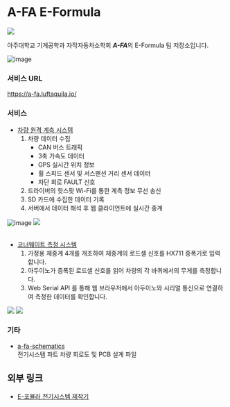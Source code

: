 # A-FA E-Formula
![](https://a-fa.luftaquila.io/weight/assets/logo-transparent.png)

아주대학교 기계공학과 자작자동차소학회 ***A-FA***의 E-Formula 팀 저장소입니다.

![image](https://github.com/luftaquila/a-fa-landing/assets/17094868/32ce2f62-31a1-4b79-99b0-716d23eb1292)

### 서비스 URL
https://a-fa.luftaquila.io/

### 서비스
* [차량 원격 계측 시스템](https://github.com/luftaquila/a-fa-telemetry)
    1. 차량 데이터 수집
        * CAN 버스 트래픽
        * 3축 가속도 데이터
        * GPS 실시간 위치 정보
        * 휠 스피드 센서 및 서스펜션 거리 센서 데이터
        * 차단 회로 FAULT 신호
    2. 드라이버의 핫스팟 Wi-Fi를 통한 계측 정보 무선 송신
    3. SD 카드에 수집한 데이터 기록
    4. 서버에서 데이터 해석 후 웹 클라이언트에 실시간 중계

![image](https://github.com/luftaquila/a-fa-landing/assets/17094868/8e88789b-edd9-4802-ab72-572784e95cf7)
<img src="https://github.com/luftaquila/a-fa-landing/assets/17094868/c74d03b0-2093-4e92-866f-807ad988d809"><br>
<br>

* [코너웨이트 측정 시스템](https://github.com/luftaquila/a-fa-weight)
    1. 가정용 체중계 4개를 개조하여 체중계의 로드셀 신호를 HX711 증폭기로 입력합니다.
    3. 아두이노가 증폭된 로드셀 신호를 읽어 차량의 각 바퀴에서의 무게를 측정합니다.
    4. Web Serial API 를 통해 웹 브라우저에서 아두이노와 시리얼 통신으로 연결하여 측정한 데이터를 확인합니다.

<img src="https://github.com/luftaquila/a-fa-landing/assets/17094868/63cc9e99-34eb-4603-b608-e3a64374dadd">
<img src="https://github.com/luftaquila/a-fa-landing/assets/17094868/3084c554-012b-439b-a6b1-f17cf9cbc0e0">


### 기타
* [a-fa-schematics](https://github.com/luftaquila/a-fa-schematics)  
  전기시스템 파트 차량 회로도 및 PCB 설계 파일

## 외부 링크
* [E-포뮬러 전기시스템 제작기](https://luftaquila.io/blog/e-formula/)
